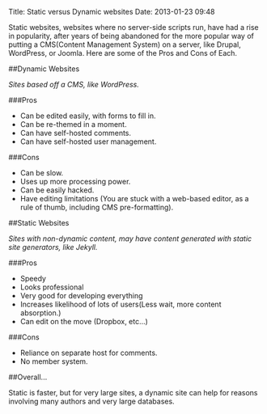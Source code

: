 Title: Static versus Dynamic websites
Date: 2013-01-23 09:48 

Static websites, websites where no server-side scripts run, have had a rise in popularity, after years of being abandoned for the more popular way of putting a CMS(Content Management System) on a server, like Drupal, WordPress, or Joomla. Here are some of the Pros and Cons of Each.

##Dynamic Websites

_Sites based off a CMS, like WordPress._

###Pros

- Can be edited easily, with forms to fill in.
- Can be re-themed in a moment.
- Can have self-hosted comments.
- Can have self-hosted user management.

###Cons

- Can be slow.
- Uses up more processing power.
- Can be easily hacked.
- Have editing limitations (You are stuck with a web-based editor, as a rule of thumb, including CMS pre-formatting).

##Static Websites

_Sites with non-dynamic content, may have content generated with static site generators, like Jekyll._

###Pros

- Speedy
- Looks professional
- Very good for developing everything
- Increases likelihood of lots of users(Less wait, more content absorption.)
- Can edit on the move (Dropbox, etc...)

###Cons

- Reliance on separate host for comments.
- No member system.

##Overall...

Static is faster, but for very large sites, a dynamic site can help for reasons involving many authors and very large databases.

